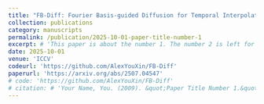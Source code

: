 ```yaml
---
title: "FB-Diff: Fourier Basis-guided Diffusion for Temporal Interpolation of 4D Medical Imaging"
collection: publications
category: manuscripts
permalink: /publication/2025-10-01-paper-title-number-1
excerpt: # 'This paper is about the number 1. The number 2 is left for future work.'
date: 2025-10-01
venue: 'ICCV'
codeurl: 'https://github.com/AlexYouXin/FB-Diff'
paperurl: 'https://arxiv.org/abs/2507.04547'
# code: 'https://github.com/AlexYouXin/FB-Diff'
# citation: # 'Your Name, You. (2009). &quot;Paper Title Number 1.&quot; <i>Journal 1</i>. 1(1).'
---
```


